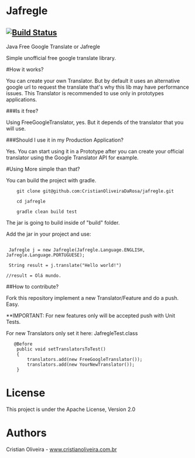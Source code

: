 Jafregle 
=====================
[![Build Status](https://travis-ci.org/CristianOliveiraDaRosa/jafregle.svg?branch=master)](https://travis-ci.org/CristianOliveiraDaRosa/jafregle)
---
Java Free Google Translate or Jafregle

Simple unofficial free google translate library. 

#How it works?

You can create your own Translator. But by default it uses an alternative google url to request the translate that's why this lib may have performance issues. This Translator is recommended to use only in prototypes applications. 

###Is it free?

Using FreeGoogleTranslator, yes.
But it depends of the translator that you will use.

###Should I use it in my Production Application?

Yes. You can start using it in a Prototype after you can create your official translator using the Google Translator API for example.

#Using
More simple than that?

You can build the project with gradle.

```   
    git clone git@github.com:CristianOliveiraDaRosa/jafregle.git

    cd jafregle

    gradle clean build test
```

The jar is going to build inside of "build" folder.

Add the jar in your project and use:

```

 Jafregle j = new Jafregle(Jafregle.Language.ENGLISH, Jafregle.Language.PORTUGUESE); 
         
 String result = j.translate("Hello world!")

//result = Olá mundo.

```

##How to contribute?

Fork this repository implement a new Translator/Feature and do a push. Easy.

**IMPORTANT: For new features only will be accepted push with Unit Tests.

For new Translators only set it here:
JafregleTest.class
```
   @Before
    public void setTranslatorsToTest()
    {
    	translators.add(new FreeGoogleTranslator());
    	translators.add(new YourNewTranslator());
    }
```


License
====
  This project is under the Apache License, Version 2.0

Authors
====  
Cristian Oliveira - www.cristianoliveira.com.br

